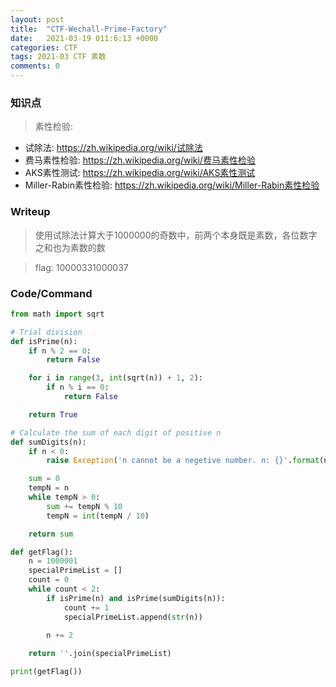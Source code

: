 ```yaml
---
layout: post
title:  "CTF-Wechall-Prime-Factory"
date:   2021-03-19 011:6:13 +0000
categories: CTF
tags: 2021-03 CTF 素数
comments: 0
---
```

### 知识点  
> 素性检验:
- 试除法: <a href="https://zh.wikipedia.org/wiki/%E8%AF%95%E9%99%A4%E6%B3%95" target="view_window">https://zh.wikipedia.org/wiki/试除法</a>
- 费马素性检验: <a href="https://zh.wikipedia.org/wiki/%E8%B4%B9%E9%A9%AC%E7%B4%A0%E6%80%A7%E6%A3%80%E9%AA%8C" target="view_window">https://zh.wikipedia.org/wiki/费马素性检验</a>
- AKS素性测试: <a href="https://zh.wikipedia.org/wiki/AKS%E8%B3%AA%E6%95%B8%E6%B8%AC%E8%A9%A6" target="view_window">https://zh.wikipedia.org/wiki/AKS素性测试</a>
- Miller-Rabin素性检验: <a href="https://zh.wikipedia.org/wiki/%E7%B1%B3%E5%8B%92-%E6%8B%89%E5%AE%BE%E6%A3%80%E9%AA%8C" target="view_window">https://zh.wikipedia.org/wiki/Miller-Rabin素性检验</a>


### Writeup  
> 使用试除法计算大于1000000的奇数中，前两个本身既是素数，各位数字之和也为素数的数

> flag: 10000331000037   

### Code/Command
```python
from math import sqrt

# Trial division
def isPrime(n):
    if n % 2 == 0:
        return False

    for i in range(3, int(sqrt(n)) + 1, 2):
        if n % i == 0:
            return False

    return True

# Calculate the sum of each digit of positive n
def sumDigits(n):
    if n < 0:
        raise Exception('n cannot be a negetive number. n: {}'.format(n))

    sum = 0
    tempN = n
    while tempN > 0:
        sum += tempN % 10
        tempN = int(tempN / 10)

    return sum

def getFlag():
    n = 1000001
    specialPrimeList = []
    count = 0
    while count < 2:
        if isPrime(n) and isPrime(sumDigits(n)):
            count += 1
            specialPrimeList.append(str(n))
        
        n += 2

    return ''.join(specialPrimeList)

print(getFlag())
```